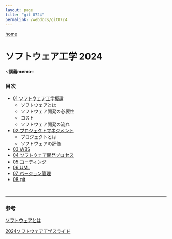 ```yaml
---
layout: page
title: "git 0724"
permalink: /webdocs/git0724
---
```


[home](./)

# ソフトウェア工学 2024

**~講義memo~**

### 目次

* [01 ソフトウェア工学概論](/webdocs/git0724/01)
  * ソフトウェアとは
  * ソフトウェア開発の必要性
  * コスト
  * ソフトウェア開発の流れ
* [02 プロジェクトマネジメント](/webdocs/git0724/02)
  * プロジェクトとは
  * ソフトウェアの評価
* [03 WBS](/webdocs/git0724/03)
* [04 ソフトウェア開発プロセス](/webdocs/git0724/04)
* [05 コーディング](/webdocs/git0724/05)
* [06 UML](/webdocs/git0724/06)
* [07 バージョン管理](/webdocs/git0724/07)
* [08 git](/webdocs/git0724/08)

<br>

****
### 参考
[ソフトウェアとは](https://qiita.com/gangun/items/634043e068837af81f84)

[2024ソフトウェア工学スライド](https://docs.google.com/presentation/d/1g6aZKPf-4UVSVdw0h6M8xEnl7jF0ObTC/edit?usp=sharing&ouid=111087292446662770337&rtpof=true&sd=true)
